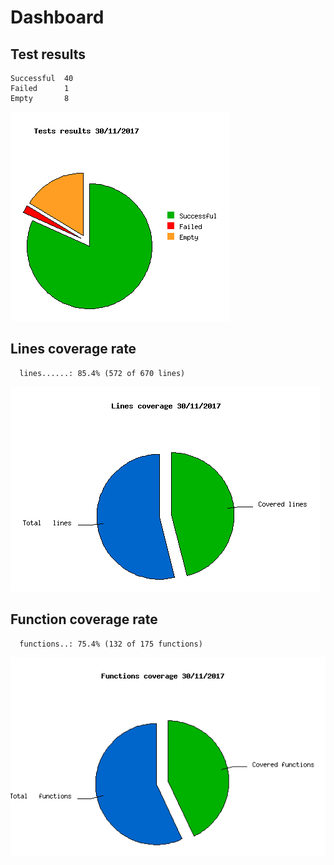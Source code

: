 Dashboard
=========

Test results
------------
```
Successful  40
Failed      1
Empty       8
```
![](tests.png)

Lines coverage rate
-------------------
```
  lines......: 85.4% (572 of 670 lines)
```
![](lines_coverage.png)

Function coverage rate
----------------------
```
  functions..: 75.4% (132 of 175 functions)
```
![](functions_coverage.png)

